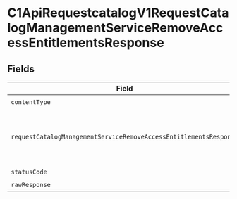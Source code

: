 # C1ApiRequestcatalogV1RequestCatalogManagementServiceRemoveAccessEntitlementsResponse


## Fields

| Field                                                                                                                                                            | Type                                                                                                                                                             | Required                                                                                                                                                         | Description                                                                                                                                                      |
| ---------------------------------------------------------------------------------------------------------------------------------------------------------------- | ---------------------------------------------------------------------------------------------------------------------------------------------------------------- | ---------------------------------------------------------------------------------------------------------------------------------------------------------------- | ---------------------------------------------------------------------------------------------------------------------------------------------------------------- |
| `contentType`                                                                                                                                                    | *string*                                                                                                                                                         | :heavy_check_mark:                                                                                                                                               | N/A                                                                                                                                                              |
| `requestCatalogManagementServiceRemoveAccessEntitlementsResponse`                                                                                                | [shared.RequestCatalogManagementServiceRemoveAccessEntitlementsResponse](../../models/shared/requestcatalogmanagementserviceremoveaccessentitlementsresponse.md) | :heavy_minus_sign:                                                                                                                                               | Empty response with a status code indicating success.                                                                                                            |
| `statusCode`                                                                                                                                                     | *number*                                                                                                                                                         | :heavy_check_mark:                                                                                                                                               | N/A                                                                                                                                                              |
| `rawResponse`                                                                                                                                                    | [AxiosResponse>](https://axios-http.com/docs/res_schema)                                                                                                         | :heavy_minus_sign:                                                                                                                                               | N/A                                                                                                                                                              |